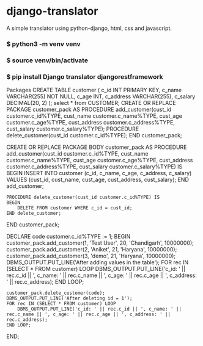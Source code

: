 # django-translator
A simple translator using python-django, html, css and javascript.
### $ python3 -m venv venv
### $ source venv/bin/activate
### $ pip install Django translator djangorestframework

Packages
CREATE TABLE customer (
    c_id INT PRIMARY KEY,
    c_name VARCHAR(255) NOT NULL,
    c_age INT,
    c_address VARCHAR(255),
    c_salary DECIMAL(20, 2)
);
select * from CUSTOMER;
CREATE OR REPLACE PACKAGE customer_pack AS
    PROCEDURE add_customer(cust_id customer.c_id%TYPE, 
                           cust_name customer.c_name%TYPE,
                           cust_age customer.c_age%TYPE,
                           cust_address customer.c_address%TYPE,
                           cust_salary customer.c_salary%TYPE);
    PROCEDURE delete_customer(cust_id customer.c_id%TYPE);
END customer_pack;
                            
CREATE OR REPLACE PACKAGE BODY customer_pack AS
    PROCEDURE add_customer(cust_id customer.c_id%TYPE, 
                           cust_name customer.c_name%TYPE,
                           cust_age customer.c_age%TYPE,
                           cust_address customer.c_address%TYPE,
                           cust_salary customer.c_salary%TYPE) IS
    BEGIN
        INSERT INTO customer (c_id, c_name, c_age, c_address, c_salary) VALUES (cust_id, cust_name, cust_age, cust_address, cust_salary);
    END add_customer;
    
    PROCEDURE delete_customer(cust_id customer.c_id%TYPE) IS
    BEGIN
        DELETE FROM customer WHERE c_id = cust_id;
    END delete_customer;
END customer_pack;

DECLARE 
    code customer.c_id%TYPE := 1;
BEGIN
    customer_pack.add_customer(1, 'Test User', 20, 'Chandigarh', 10000000);
    customer_pack.add_customer(2, 'Aniket', 21, 'Haryana', 10000000);
    customer_pack.add_customer(3, 'demo', 21, 'Haryana', 10000000);
    DBMS_OUTPUT.PUT_LINE('After adding values in the table');
    FOR rec IN (SELECT * FROM customer) LOOP
        DBMS_OUTPUT.PUT_LINE('c_id: ' || rec.c_id || ', c_name: ' || rec.c_name || ', c_age: ' || rec.c_age || ', c_address: ' || rec.c_address);
    END LOOP;
    
    customer_pack.delete_customer(code);
    DBMS_OUTPUT.PUT_LINE('After deleting id = 1');
    FOR rec IN (SELECT * FROM customer) LOOP
        DBMS_OUTPUT.PUT_LINE('c_id: ' || rec.c_id || ', c_name: ' || rec.c_name || ', c_age: ' || rec.c_age || ', c_address: ' || rec.c_address);
    END LOOP;
END;
